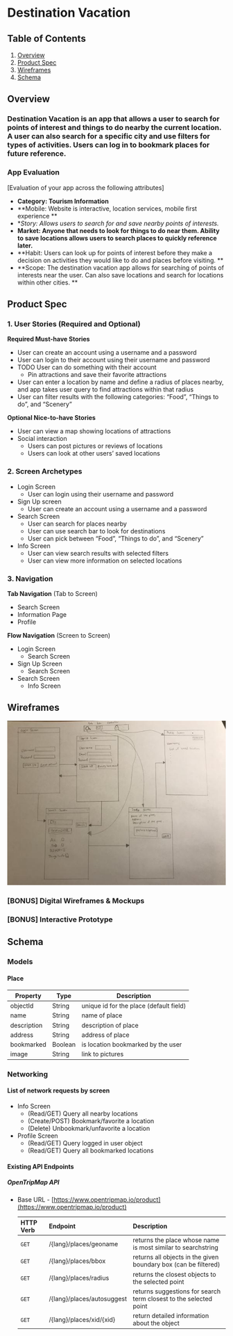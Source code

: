 # Destination Vacation

## Table of Contents
1. [Overview](#Overview)
2. [Product Spec](#Product-Spec)
3. [Wireframes](#Wireframes)
4. [Schema](#Schema)

## Overview
### Destination Vacation is an app that allows a user to search for points of interest and things to do nearby the current location. A user can also search for a specific city and use filters for types of activities. Users can log in to bookmark places for future reference.


### App Evaluation
[Evaluation of your app across the following attributes]
- **Category: Tourism Information**
- **Mobile: Website is interactive, location services, mobile first experience **
- **Story: Allows users to search for and save nearby points of interests.*
- **Market: Anyone that needs to look for things to do near them. Ability to save locations allows users to search places to quickly reference later.**
- **Habit: Users can look up for points of interest before they make a decision on activities they would like to do and places before visiting. **
- **Scope: The destination vacation app allows for searching of points of interests near the user. Can also save locations and search for locations within other cities. **

## Product Spec

### 1. User Stories (Required and Optional)

**Required Must-have Stories**

* User can create an account using a username and a password
* User can login to their account using their username and password
* TODO User can do something with their account
   *  Pin attractions and save their favorite attractions
*  User can enter a location by name and define a radius of places nearby, and app takes user query to find attractions within that radius
*  User can filter results with the following categories: “Food”, “Things to do”, and “Scenery”


**Optional Nice-to-have Stories**
* User can view a map showing locations of attractions
* Social interaction
   * Users can post pictures or reviews of locations
   * Users can look at other users’ saved locations


### 2. Screen Archetypes

* Login Screen
   * User can login using their username and password
* Sign Up screen 
   * User can create an account using a username and a password
* Search Screen
   * User can search for places nearby 
   * User can use search bar to look for destinations 
   * User can pick between “Food”, “Things to do”, and “Scenery” 
* Info Screen
   * User can view search results with selected filters
   * User can view more information on selected locations

### 3. Navigation


**Tab Navigation** (Tab to Screen)

* Search Screen
* Information Page 
* Profile 

**Flow Navigation** (Screen to Screen)

* Login Screen
   * Search Screen
* Sign Up Screen
   * Search Screen 
* Search Screen 
   * Info Screen 


## Wireframes
<img src="wireframes.jpg" width=600>

### [BONUS] Digital Wireframes & Mockups

### [BONUS] Interactive Prototype

## Schema
### Models
#### Place

   | Property     | Type     | Description                             |
   | ------------ | -------- | --------------------------------------- |
   | objectId     | String   | unique id for the place (default field) |
   | name         | String   | name of place                           |
   | description  | String   | description of place                    |
   | address      | String   | address of place                        |
   | bookmarked   | Boolean  | is location bookmarked by the user      |
   | image        | String   | link to pictures                        |

### Networking
#### List of network requests by screen
   - Info Screen
      - (Read/GET) Query all nearby locations
      - (Create/POST) Bookmark/favorite a location
      - (Delete) Unbookmark/unfavorite a location
   - Profile Screen
      - (Read/GET) Query logged in user object
      - (Read/GET) Query all bookmarked locations

#### Existing API Endpoints
##### OpenTripMap API
- Base URL - [https://www.opentripmap.io/product](https://www.opentripmap.io/product)

   HTTP Verb | Endpoint                   | Description
   --------- | -------------------------- | ------------
    `GET`    | /{lang}/places/geoname     |  returns the place whose name is most similar to searchstring
    `GET`    | /{lang}/places/bbox        |  returns all objects in the given boundary box (can be filtered)
    `GET`    | /{lang}/places/radius      | returns the closest objects to the selected point
    `GET`    | /{lang}/places/autosuggest | returns suggestions for search term closest to the selected point
    `GET`    | /{lang}/places/xid/{xid}   | return detailed information about the object
